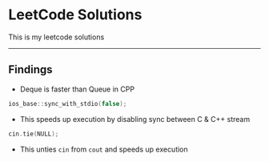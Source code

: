 # LeetCode Solutions

This is my leetcode solutions

---

## Findings

- Deque is faster than Queue in CPP

```cpp
ios_base::sync_with_stdio(false);
```

- This speeds up execution by disabling sync between C & C++ stream

```cpp
cin.tie(NULL);
```

- This unties `cin` from `cout` and speeds up execution
